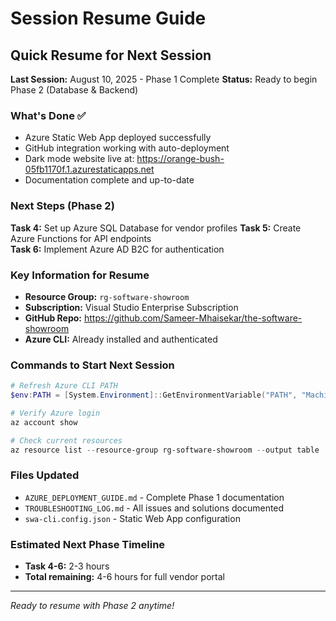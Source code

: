 # Session Resume Guide

## Quick Resume for Next Session

**Last Session:** August 10, 2025 - Phase 1 Complete
**Status:** Ready to begin Phase 2 (Database & Backend)

### What's Done ✅
- Azure Static Web App deployed successfully
- GitHub integration working with auto-deployment
- Dark mode website live at: https://orange-bush-05fb1170f.1.azurestaticapps.net
- Documentation complete and up-to-date

### Next Steps (Phase 2)
**Task 4:** Set up Azure SQL Database for vendor profiles
**Task 5:** Create Azure Functions for API endpoints  
**Task 6:** Implement Azure AD B2C for authentication

### Key Information for Resume
- **Resource Group:** `rg-software-showroom`
- **Subscription:** Visual Studio Enterprise Subscription
- **GitHub Repo:** https://github.com/Sameer-Mhaisekar/the-software-showroom
- **Azure CLI:** Already installed and authenticated

### Commands to Start Next Session
```powershell
# Refresh Azure CLI PATH
$env:PATH = [System.Environment]::GetEnvironmentVariable("PATH", "Machine") + ";" + [System.Environment]::GetEnvironmentVariable("PATH", "User")

# Verify Azure login
az account show

# Check current resources
az resource list --resource-group rg-software-showroom --output table
```

### Files Updated
- `AZURE_DEPLOYMENT_GUIDE.md` - Complete Phase 1 documentation
- `TROUBLESHOOTING_LOG.md` - All issues and solutions documented
- `swa-cli.config.json` - Static Web App configuration

### Estimated Next Phase Timeline
- **Task 4-6:** 2-3 hours
- **Total remaining:** 4-6 hours for full vendor portal

---
*Ready to resume with Phase 2 anytime!*

